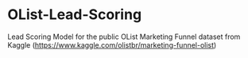 # OList-Lead-Scoring

Lead Scoring Model for the public OList Marketing Funnel dataset from Kaggle (https://www.kaggle.com/olistbr/marketing-funnel-olist)
